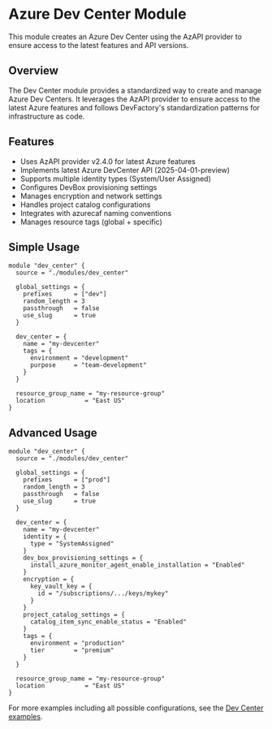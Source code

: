 # Azure Dev Center Module

This module creates an Azure Dev Center using the AzAPI provider to ensure access to the latest features and API versions.

## Overview

The Dev Center module provides a standardized way to create and manage Azure Dev Centers. It leverages the AzAPI provider to ensure access to the latest Azure features and follows DevFactory's standardization patterns for infrastructure as code.

## Features

- Uses AzAPI provider v2.4.0 for latest Azure features
- Implements latest Azure DevCenter API (2025-04-01-preview)
- Supports multiple identity types (System/User Assigned)
- Configures DevBox provisioning settings
- Manages encryption and network settings
- Handles project catalog configurations
- Integrates with azurecaf naming conventions
- Manages resource tags (global + specific)

## Simple Usage

```hcl
module "dev_center" {
  source = "./modules/dev_center"

  global_settings = {
    prefixes      = ["dev"]
    random_length = 3
    passthrough   = false
    use_slug      = true
  }

  dev_center = {
    name = "my-devcenter"
    tags = {
      environment = "development"
      purpose     = "team-development"
    }
  }

  resource_group_name = "my-resource-group"
  location           = "East US"
}
```

## Advanced Usage

```hcl
module "dev_center" {
  source = "./modules/dev_center"

  global_settings = {
    prefixes      = ["prod"]
    random_length = 3
    passthrough   = false
    use_slug      = true
  }

  dev_center = {
    name = "my-devcenter"
    identity = {
      type = "SystemAssigned"
    }
    dev_box_provisioning_settings = {
      install_azure_monitor_agent_enable_installation = "Enabled"
    }
    encryption = {
      key_vault_key = {
        id = "/subscriptions/.../keys/mykey"
      }
    }
    project_catalog_settings = {
      catalog_item_sync_enable_status = "Enabled"
    }
    tags = {
      environment = "production"
      tier        = "premium"
    }
  }

  resource_group_name = "my-resource-group"
  location           = "East US"
}
```

For more examples including all possible configurations, see the [Dev Center examples](../../../examples/dev_center/).

<!-- BEGIN_TF_DOCS -->
<!-- END_TF_DOCS -->